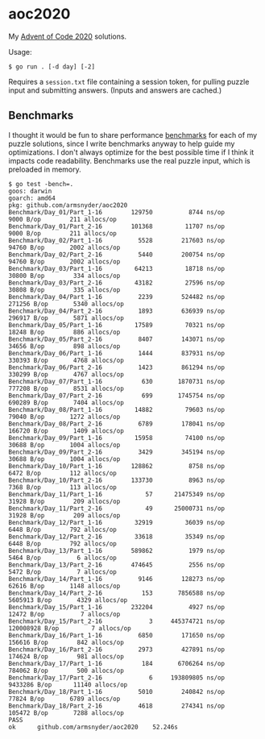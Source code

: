 # aoc2020

My [Advent of Code 2020](https://adventofcode.com/2020) solutions.

Usage:

```
$ go run . [-d day] [-2]
```

Requires a `session.txt` file containing a session token, for pulling puzzle input and submitting answers.
(Inputs and answers are cached.)

## Benchmarks

I thought it would be fun to share performance [benchmarks](https://golang.org/pkg/testing/#hdr-Benchmarks)
for each of my puzzle solutions, since I write benchmarks anyway to help guide my optimizations.
I don't always optimize for the best possible time if I think it impacts code readability.
Benchmarks use the real puzzle input, which is preloaded in memory.

```
$ go test -bench=.
goos: darwin
goarch: amd64
pkg: github.com/armsnyder/aoc2020
Benchmark/Day_01/Part_1-16  	  129750	      8744 ns/op	    9000 B/op	     211 allocs/op
Benchmark/Day_01/Part_2-16  	  101368	     11707 ns/op	    9000 B/op	     211 allocs/op
Benchmark/Day_02/Part_1-16  	    5528	    217603 ns/op	   94760 B/op	    2002 allocs/op
Benchmark/Day_02/Part_2-16  	    5440	    200754 ns/op	   94760 B/op	    2002 allocs/op
Benchmark/Day_03/Part_1-16  	   64213	     18718 ns/op	   30800 B/op	     334 allocs/op
Benchmark/Day_03/Part_2-16  	   43182	     27596 ns/op	   30808 B/op	     335 allocs/op
Benchmark/Day_04/Part_1-16  	    2239	    524482 ns/op	  271256 B/op	    5340 allocs/op
Benchmark/Day_04/Part_2-16  	    1893	    636939 ns/op	  296917 B/op	    5871 allocs/op
Benchmark/Day_05/Part_1-16  	   17589	     70321 ns/op	   18248 B/op	     886 allocs/op
Benchmark/Day_05/Part_2-16  	    8407	    143071 ns/op	   34656 B/op	     898 allocs/op
Benchmark/Day_06/Part_1-16  	    1444	    837931 ns/op	  330393 B/op	    4768 allocs/op
Benchmark/Day_06/Part_2-16  	    1423	    861294 ns/op	  330299 B/op	    4767 allocs/op
Benchmark/Day_07/Part_1-16  	     630	   1870731 ns/op	  777208 B/op	    8531 allocs/op
Benchmark/Day_07/Part_2-16  	     699	   1745754 ns/op	  690289 B/op	    7404 allocs/op
Benchmark/Day_08/Part_1-16  	   14882	     79603 ns/op	   79040 B/op	    1272 allocs/op
Benchmark/Day_08/Part_2-16  	    6789	    178041 ns/op	  166720 B/op	    1409 allocs/op
Benchmark/Day_09/Part_1-16  	   15958	     74100 ns/op	   30688 B/op	    1004 allocs/op
Benchmark/Day_09/Part_2-16  	    3429	    345194 ns/op	   30688 B/op	    1004 allocs/op
Benchmark/Day_10/Part_1-16  	  128862	      8758 ns/op	    6472 B/op	     112 allocs/op
Benchmark/Day_10/Part_2-16  	  133730	      8963 ns/op	    7368 B/op	     113 allocs/op
Benchmark/Day_11/Part_1-16  	      57	  21475349 ns/op	   31928 B/op	     209 allocs/op
Benchmark/Day_11/Part_2-16  	      49	  25000731 ns/op	   31928 B/op	     209 allocs/op
Benchmark/Day_12/Part_1-16  	   32919	     36039 ns/op	    6448 B/op	     792 allocs/op
Benchmark/Day_12/Part_2-16  	   33618	     35349 ns/op	    6448 B/op	     792 allocs/op
Benchmark/Day_13/Part_1-16  	  589862	      1979 ns/op	    5464 B/op	       6 allocs/op
Benchmark/Day_13/Part_2-16  	  474645	      2556 ns/op	    5472 B/op	       7 allocs/op
Benchmark/Day_14/Part_1-16  	    9146	    128273 ns/op	   62616 B/op	    1148 allocs/op
Benchmark/Day_14/Part_2-16  	     153	   7856588 ns/op	 5605913 B/op	    4329 allocs/op
Benchmark/Day_15/Part_1-16  	  232204	      4927 ns/op	   12472 B/op	       7 allocs/op
Benchmark/Day_15/Part_2-16  	       3	 445374721 ns/op	120008928 B/op	       7 allocs/op
Benchmark/Day_16/Part_1-16  	    6850	    171650 ns/op	  156616 B/op	     842 allocs/op
Benchmark/Day_16/Part_2-16  	    2973	    427891 ns/op	  174624 B/op	     981 allocs/op
Benchmark/Day_17/Part_1-16  	     184	   6706264 ns/op	  784062 B/op	     500 allocs/op
Benchmark/Day_17/Part_2-16  	       6	 193809805 ns/op	 9433286 B/op	   11140 allocs/op
Benchmark/Day_18/Part_1-16  	    5010	    240842 ns/op	   77824 B/op	    6789 allocs/op
Benchmark/Day_18/Part_2-16  	    4618	    274341 ns/op	  105472 B/op	    7288 allocs/op
PASS
ok  	github.com/armsnyder/aoc2020	52.246s
```
